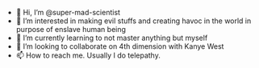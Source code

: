- 👋 Hi, I’m @super-mad-scientist
- 👀 I’m interested in making evil stuffs and creating havoc in the world in purpose of enslave human being
- 🌱 I’m currently learning to not master anything but myself
- 💞️ I’m looking to collaborate on 4th dimension with Kanye West
- 📫 How to reach me. Usually I do telepathy.

<!---
super-mad-scientist/super-mad-scientist is a ✨ special ✨ repository because its `README.md` (this file) appears on your GitHub profile.
You can click the Preview link to take a look at your changes.
--->
